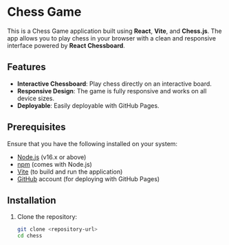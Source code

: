 
# Chess Game

This is a Chess Game application built using **React**, **Vite**, and **Chess.js**. The app allows you to play chess in your browser with a clean and responsive interface powered by **React Chessboard**.

## Features

- **Interactive Chessboard**: Play chess directly on an interactive board.
- **Responsive Design**: The game is fully responsive and works on all device sizes.
- **Deployable**: Easily deployable with GitHub Pages.

## Prerequisites

Ensure that you have the following installed on your system:

- [Node.js](https://nodejs.org/) (v16.x or above)
- [npm](https://www.npmjs.com/) (comes with Node.js)
- [Vite](https://vitejs.dev/) (to build and run the application)
- [GitHub](https://github.com/) account (for deploying with GitHub Pages)

## Installation

1. Clone the repository:

   ```bash
   git clone <repository-url>
   cd chess
